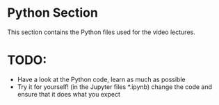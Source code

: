 # Python Section
This section contains the Python files used for the video lectures.

# TODO:
- Have a look at the Python code, learn as much as possible
- Try it for yourself! (in the Jupyter files *.ipynb) change the code and ensure that it does what you expect
